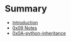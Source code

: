 # Summary

* [Introduction](README.md)
* [0x09 Notes](gitbook/0x09-notes.md)
* [0x0A-python-inheritance](gitbook/0x0A-python-inheritance.md)

